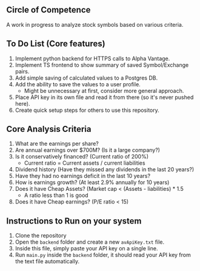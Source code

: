 ## Circle of Competence
A work in progress to analyze stock symbols based on various criteria.

## To Do List (Core features)
1. Implement python backend for HTTPS calls to Alpha Vantage.
2. Implement TS frontend to show summary of saved Symbol/Exchange pairs.
3. Add simple saving of calculated values to a Postgres DB.
4. Add the ability to save the values to a user profile.
    * Might be unnecessary at first, consider more general approach.
5. Place API key in its own file and read it from there (so it's never pushed here).
6. Create quick setup steps for others to use this repository.

## Core Analysis Criteria
1. What are the earnings per share?
2. Are annual earnings over $700M? (Is it a large company?)
3. Is it conservatively financed? (Current ratio of 200%)
	* Current ratio = Current assets / current liabilities
4. Dividend history (Have they missed any dividends in the last 20 years?)
5. Have they had no earnings deficit in the last 10 years?
6. How is earnings growth? (At least 2.9% annually for 10 years)
7. Does it have Cheap Assets? (Market cap < (Assets - liabilities) * 1.5
	* A ratio less than 1 is good
8. Does it have Cheap earnings? (P/E ratio < 15)

## Instructions to Run on your system
1. Clone the repository
2. Open the `backend` folder and create a new `avApiKey.txt` file.
3. Inside this file, simply paste your API key on a single line.
4. Run `main.py` inside the `backend` folder, it should read your API key from the text file automatically.
